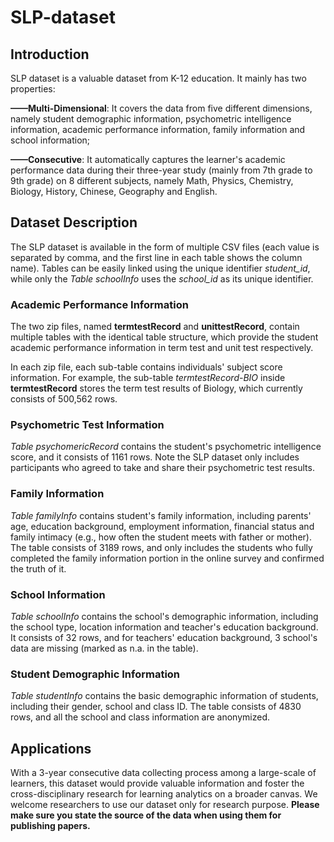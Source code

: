 # SLP-dataset

## Introduction

SLP dataset is a valuable dataset from K-12 education. It mainly has two properties:

**——Multi-Dimensional**: It covers the data from five different dimensions, namely student demographic information, psychometric intelligence information, academic performance information, family information and school information;

**——Consecutive**: It automatically captures the learner's academic performance data during their three-year study (mainly from 7th grade to 9th grade) on 8 different subjects, namely Math, Physics, Chemistry, Biology, History, Chinese, Geography and English.

## Dataset Description

The SLP dataset is available in the form of multiple CSV files (each value is separated by comma, and the first line in each table shows the column name). Tables can be easily linked using the unique identifier *student_id*, while only the *Table schoolInfo* uses the *school_id* as its unique identifier.

### Academic Performance Information
The two zip files, named **termtestRecord** and **unittestRecord**, contain multiple tables with the identical table structure, which provide the student academic performance information in term test and unit test respectively. 

In each zip file, each sub-table contains individuals' subject score information. For example, the sub-table *termtestRecord-BIO* inside **termtestRecord** stores the term test results of Biology, which currently consists of 500,562 rows.

### Psychometric Test Information
*Table psychomericRecord* contains the student's psychometric intelligence score, and it consists of 1161 rows. Note the SLP dataset only includes participants who agreed to take and share their psychometric test results.

### Family Information
*Table familyInfo* contains student's family information, including parents' age, education background, employment information, financial status and family intimacy (e.g., how often the student meets with father or mother). The table consists of 3189 rows, and only includes the students who fully completed the family information portion in the online survey and confirmed the truth of it.

### School Information
*Table schoolInfo* contains the school's demographic information, including the school type, location information and teacher's education background. It consists of 32 rows, and for teachers' education background, 3 school's data are missing (marked as n.a. in the table).

### Student Demographic Information
*Table studentInfo* contains the basic demographic information of students, including their gender, school and class ID. The table consists of 4830 rows, and all the school and class information are anonymized.

## Applications
With a 3-year consecutive data collecting process among a large-scale of learners, this dataset would provide valuable information and foster the cross-disciplinary research for learning analytics on a broader canvas. We welcome researchers to use our dataset only for research purpose. **Please make sure you state the source of the data when using them for publishing papers.**
